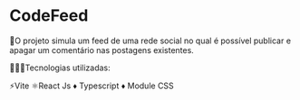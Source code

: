 # CodeFeed

🚀O projeto simula um feed de uma rede social no qual é possível publicar e apagar um comentário nas postagens existentes.

👩🏻‍💻Tecnologias utilizadas:

⚡Vite
⚛️React Js
♦️ Typescript
♦️ Module CSS

